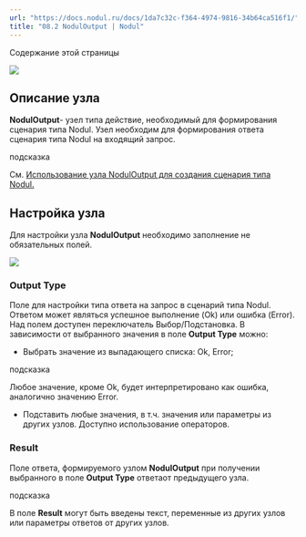 ```yaml
---
url: "https://docs.nodul.ru/docs/1da7c32c-f364-4974-9816-34b64ca516f1/"
title: "08.2 NodulOutput | Nodul"
---
```


Содержание этой страницы

![](https://docs.nodul.ru/img/notion/5c0ddea8-013a-4c9f-8d58-6238a49ada17/Untitled.png)

## Описание узла [​](https://docs.nodul.ru/docs/1da7c32c-f364-4974-9816-34b64ca516f1/\#%D0%BE%D0%BF%D0%B8%D1%81%D0%B0%D0%BD%D0%B8%D0%B5-%D1%83%D0%B7%D0%BB%D0%B0 "Прямая ссылка на Описание узла")

**NodulOutput**\- узел типа действие, необходимый для формирования сценария типа Nodul. Узел необходим для формирования ответа сценария типа Nodul на входящий запрос.

подсказка

См. [Использование узла NodulOutput для создания сценария типа Nodul.](https://docs.nodul.ru/docs/d8728121-0c40-409d-9824-09e32b76a23f)

## Настройка узла [​](https://docs.nodul.ru/docs/1da7c32c-f364-4974-9816-34b64ca516f1/\#%D0%BD%D0%B0%D1%81%D1%82%D1%80%D0%BE%D0%B9%D0%BA%D0%B0-%D1%83%D0%B7%D0%BB%D0%B0 "Прямая ссылка на Настройка узла")

Для настройки узла **NodulOutput** необходимо заполнение не обязательных полей.

![](https://docs.nodul.ru/img/notion/f3d23465-f9f3-4698-8e7a-fefc4322bd5b/Untitled.png)

### Output Type [​](https://docs.nodul.ru/docs/1da7c32c-f364-4974-9816-34b64ca516f1/\#output-type "Прямая ссылка на Output Type")

Поле для настройки типа ответа на запрос в сценарий типа Nodul. Ответом может являться успешное выполнение (Ok) или ошибка (Error). Над полем доступен переключатель Выбор/Подстановка. В зависимости от выбранного значения в поле **Output Type** можно:

- Выбрать значение из выпадающего списка: Ok, Error;

подсказка

Любое значение, кроме Ok, будет интерпретировано как ошибка, аналогично значению Error.

- Подставить любые значения, в т.ч. значения или параметры из других узлов. Доступно использование операторов.

### Result [​](https://docs.nodul.ru/docs/1da7c32c-f364-4974-9816-34b64ca516f1/\#result "Прямая ссылка на Result")

Поле ответа, формируемого узлом **NodulOutput** при получении выбранного в поле **Output Type** ответаот предыдущего узла.

подсказка

В поле **Result** могут быть введены текст, переменные из других узлов или параметры ответов от других узлов.